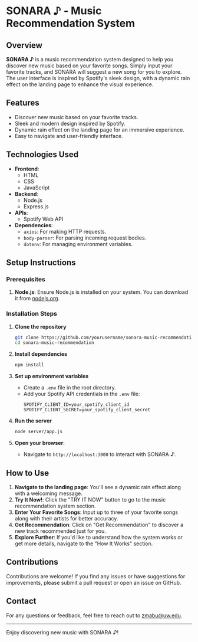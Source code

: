 # SONARA ♪ - Music Recommendation System

## Overview
**SONARA ♪** is a music recommendation system designed to help you discover new music based on your favorite songs. Simply input your favorite tracks, and SONARA will suggest a new song for you to explore. The user interface is inspired by Spotify's sleek design, with a dynamic rain effect on the landing page to enhance the visual experience.

## Features
- Discover new music based on your favorite tracks.
- Sleek and modern design inspired by Spotify.
- Dynamic rain effect on the landing page for an immersive experience.
- Easy to navigate and user-friendly interface.

## Technologies Used
- **Frontend**: 
  - HTML
  - CSS
  - JavaScript
- **Backend**: 
  - Node.js
  - Express.js
- **APIs**: 
  - Spotify Web API
- **Dependencies**:
  - `axios`: For making HTTP requests.
  - `body-parser`: For parsing incoming request bodies.
  - `dotenv`: For managing environment variables.

## Setup Instructions

### Prerequisites
1. **Node.js**: Ensure Node.js is installed on your system. You can download it from [nodejs.org](https://nodejs.org/).

### Installation Steps
1. **Clone the repository**
    ```sh
    git clone https://github.com/yourusername/sonara-music-recommendation.git
    cd sonara-music-recommendation
    ```

2. **Install dependencies**
    ```sh
    npm install
    ```

3. **Set up environment variables**
    - Create a `.env` file in the root directory.
    - Add your Spotify API credentials in the `.env` file:
      ```env
      SPOTIFY_CLIENT_ID=your_spotify_client_id
      SPOTIFY_CLIENT_SECRET=your_spotify_client_secret
      ```

4. **Run the server**
    ```sh
    node server/app.js
    ```

5. **Open your browser**:
    - Navigate to `http://localhost:3000` to interact with SONARA ♪.

## How to Use
1. **Navigate to the landing page**: You'll see a dynamic rain effect along with a welcoming message.
2. **Try It Now!**: Click the "TRY IT NOW" button to go to the music recommendation system section.
3. **Enter Your Favorite Songs**: Input up to three of your favorite songs along with their artists for better accuracy.
4. **Get Recommendation**: Click on "Get Recommendation" to discover a new track recommended just for you.
5. **Explore Further**: If you'd like to understand how the system works or get more details, navigate to the "How It Works" section.

## Contributions
Contributions are welcome! If you find any issues or have suggestions for improvements, please submit a pull request or open an issue on GitHub.

## Contact
For any questions or feedback, feel free to reach out to zmabu@uw.edu.

---

Enjoy discovering new music with SONARA ♪!
